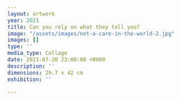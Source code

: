 ```yaml
---
layout: artwork
year: 2021
title: Can you rely on what they tell you?
image: "/assets/images/not-a-care-in-the-world-2.jpg"
images: []
type: ''
media_type: Collage
date: 2021-07-30 23:00:00 +0000
description: ''
dimensions: 29.7 x 42 cm
exhibition: ''

---
```

